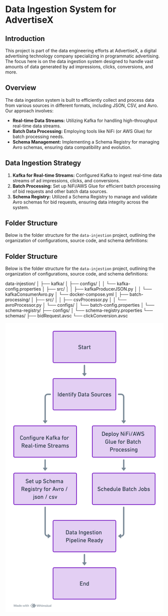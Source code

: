 # Data Ingestion System for AdvertiseX

## Introduction

This project is part of the data engineering efforts at AdvertiseX, a digital advertising technology company specializing in programmatic advertising. The focus here is on the data ingestion system designed to handle vast amounts of data generated by ad impressions, clicks, conversions, and more.

## Overview

The data ingestion system is built to efficiently collect and process data from various sources in different formats, including JSON, CSV, and Avro. Our approach involves:

- **Real-time Data Streams:** Utilizing Kafka for handling high-throughput real-time data streams.
- **Batch Data Processing:** Employing tools like NiFi (or AWS Glue) for batch processing needs.
- **Schema Management:** Implementing a Schema Registry for managing Avro schemas, ensuring data compatibility and evolution.

## Data Ingestion Strategy

1. **Kafka for Real-time Streams:** Configured Kafka to ingest real-time data streams of ad impressions, clicks, and conversions.
2. **Batch Processing:** Set up NiFi/AWS Glue for efficient batch processing of bid requests and other batch data sources.
3. **Schema Registry:** Utilized a Schema Registry to manage and validate Avro schemas for bid requests, ensuring data integrity across the system.

## Folder Structure

Below is the folder structure for the `data-injestion` project, outlining the organization of configurations, source code, and schema definitions:

## Folder Structure

Below is the folder structure for the `data-injestion` project, outlining the organization of configurations, source code, and schema definitions:


data-injestion/
│
├── kafka/
│   ├── configs/
│   │   └── kafka-config.properties
│   ├── src/
│   │   ├── kafkaProducerJSON.py
│   │   └── kafkaConsumerAvro.py
│   └── docker-compose.yml
│
├── batch-processing/
│   ├── src/
│   │   ├── csvProcessor.py
│   │   └── avroProcessor.py
│   └── configs/
│       └── batch-config.properties
│
└── schema-registry/
    ├── configs/
    │   └── schema-registry.properties
    └── schemas/
        ├── bidRequest.avsc
        └── clickConversion.avsc



![System Architecture](images/data_injestion_archi.png "System Architecture Diagram")
